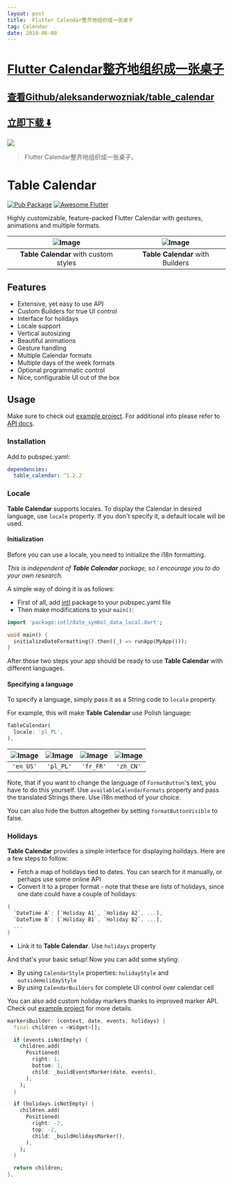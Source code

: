 ```yaml
---
layout: post
title:  Flutter Calendar整齐地组织成一张桌子
tag: Calendar
date: 2019-06-08
---
```


# [Flutter Calendar整齐地组织成一张桌子 ](http://github.com/aleksanderwozniak/table_calendar) 



## [查看Github/aleksanderwozniak/table_calendar](http://github.com/aleksanderwozniak/table_calendar)
## [立即下载 ️⬇️ ](https://codeload.github.com/aleksanderwozniak/table_calendar/zip/master) 


 
![](https://flutterawesome.com/content/images/2019/02/TableCalendar.jpg)
 
>
> Flutter Calendar整齐地组织成一张桌子。
>

 
# Table Calendar

[![Pub Package](https://img.shields.io/pub/v/table_calendar.svg?style=flat-square)](https://pub.dartlang.org/packages/table_calendar)
[![Awesome Flutter](https://img.shields.io/badge/Awesome-Flutter-52bdeb.svg?longCache=true&style=flat-square)](https://github.com/Solido/awesome-flutter)

Highly customizable, feature-packed Flutter Calendar with gestures, animations and multiple formats.

| ![Image](https://raw.githubusercontent.com/aleksanderwozniak/table_calendar/assets/table_calendar_styles.gif) | ![Image](https://raw.githubusercontent.com/aleksanderwozniak/table_calendar/assets/table_calendar_builders.gif) |
| :------------: | :------------: |
| **Table Calendar** with custom styles | **Table Calendar** with Builders |

## Features

* Extensive, yet easy to use API
* Custom Builders for true UI control
* Interface for holidays
* Locale support
* Vertical autosizing
* Beautiful animations
* Gesture handling
* Multiple Calendar formats
* Multiple days of the week formats
* Optional programmatic control
* Nice, configurable UI out of the box

## Usage

Make sure to check out [example project](https://github.com/aleksanderwozniak/table_calendar/tree/master/example). 
For additional info please refer to [API docs](https://pub.dartlang.org/documentation/table_calendar/latest/table_calendar/table_calendar-library.html).

### Installation

Add to pubspec.yaml:

```yaml
dependencies:
  table_calendar: ^1.2.2
```

### Locale

**Table Calendar** supports locales. To display the Calendar in desired language, use `locale` property. 
If you don't specify it, a default locale will be used.

#### Initialization

Before you can use a locale, you need to initialize the i18n formatting.

*This is independent of **Table Calendar** package, so I encourage you to do your own research.*

A simple way of doing it is as follows:
* First of all, add [intl](https://pub.dartlang.org/packages/intl) package to your pubspec.yaml file
* Then make modifications to your `main()`:

```dart
import 'package:intl/date_symbol_data_local.dart';

void main() {
  initializeDateFormatting().then((_) => runApp(MyApp()));
}
```

After those two steps your app should be ready to use **Table Calendar** with different languages.

#### Specifying a language

To specify a language, simply pass it as a String code to `locale` property.

For example, this will make **Table Calendar** use Polish language:

```dart
TableCalendar(
  locale: 'pl_PL',
),
```

| ![Image](https://raw.githubusercontent.com/aleksanderwozniak/table_calendar/assets/en_US.png) | ![Image](https://raw.githubusercontent.com/aleksanderwozniak/table_calendar/assets/pl_PL.png) | ![Image](https://raw.githubusercontent.com/aleksanderwozniak/table_calendar/assets/fr_FR.png) | ![Image](https://raw.githubusercontent.com/aleksanderwozniak/table_calendar/assets/zh_CN.png) |
| :------------: | :------------: | :------------: | :------------: |
| `'en_US'` | `'pl_PL'` | `'fr_FR'` | `'zh_CN'` |

Note, that if you want to change the language of `FormatButton`'s text, you have to do this yourself. Use `availableCalendarFormats` property and pass the translated Strings there. 
Use i18n method of your choice.

You can also hide the button altogether by setting `formatButtonVisible` to false.

### Holidays

**Table Calendar** provides a simple interface for displaying holidays. Here are a few steps to follow:

* Fetch a map of holidays tied to dates. You can search for it manually, or perhaps use some online API
* Convert it to a proper format - note that these are lists of holidays, since one date could have a couple of holidays: 
```dart
{
  `DateTime A`: [`Holiday A1`, `Holiday A2`, ...],
  `DateTime B`: [`Holiday B1`, `Holiday B2`, ...],
  ...
}
```
* Link it to **Table Calendar**. Use `holidays` property

And that's your basic setup! Now you can add some styling:

* By using `CalendarStyle` properties: `holidayStyle` and `outsideHolidayStyle`
* By using `CalendarBuilders` for complete UI control over calendar cell

You can also add custom holiday markers thanks to improved marker API. Check out [example project](https://github.com/aleksanderwozniak/table_calendar/tree/master/example) for more details.

```dart
markersBuilder: (context, date, events, holidays) {
  final children = <Widget>[];

  if (events.isNotEmpty) {
    children.add(
      Positioned(
        right: 1,
        bottom: 1,
        child: _buildEventsMarker(date, events),
      ),
    );
  }

  if (holidays.isNotEmpty) {
    children.add(
      Positioned(
        right: -2,
        top: -2,
        child: _buildHolidaysMarker(),
      ),
    );
  }

  return children;
},
```
